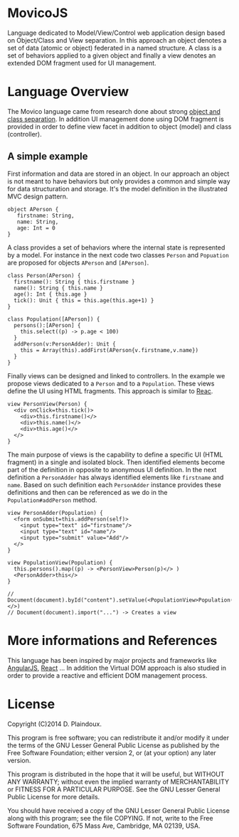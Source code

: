 MovicoJS
========

Language dedicated to Model/View/Control  web application design based
on  Object/Class and  View  separation.  In  this  approach an  object
denotes  a  set of  data  (atomic  or  object)  federated in  a  named
structure. A class is a set of behaviors applied to a given object and
finally  a  view  denotes  an   extended  DOM  fragment  used  for  UI
management.

Language Overview
=================

The Movico language  came from research done about  strong [object and
class   separation](http://d.plaindoux.free.fr/clump/index.html).   In
addition UI management done using DOM fragment is provided in order to
define  view   facet  in   addition  to   object  (model)   and  class
(controller).

A simple example
-----------------

First information and data are stored in an object. In our approach an
object is not  meant to have behaviors but only  provides a common and
simple  way  for  data  structuration and  storage.   It's  the  model
definition in the illustrated MVC design pattern.

```
object APerson {
   firstname: String, 
   name: String, 
   age: Int = 0
}
```

A  class provides  a  set of  behaviors where  the  internal state  is
represented by  a model.  For instance  in the  next code  two classes
`Person`  and  `Popuation`  are  proposed for  objects  `APerson`  and
`[APerson]`.

```
class Person(APerson) {
  firstname(): String { this.firstname }
  name(): String { this.name }
  age(): Int { this.age }
  tick(): Unit { this = this.age(this.age+1) }
}

class Population([APerson]) {
  persons():[APerson] { 
    this.select((p) -> p.age < 100) 
  }
  addPerson(v:PersonAdder): Unit { 
    this = Array(this).addFirst(APerson{v.firstname,v.name}) 
  }
}
```

Finally  views can  be  designed  and linked  to  controllers. In  the
example  we   propose  views  dedicated   to  a  `Person`  and   to  a
`Population`. These  views define  the UI  using HTML  fragments. This
approach is  similar to  [Reac](http://facebook.github.io/react/).

```
view PersonView(Person) {
  <div onClick=this.tick()> 
    <div>this.firstname()</>
    <div>this.name()</>
    <div>this.age()</>
  </>
}
```

The main  purpose of views is  the capability to define  a specific UI
(HTML  fragment) in  a  single and  isolated  block.  Then  identified
elements become  part of  the definition in  opposite to  anonymous UI
definition.   In  the  next  definition  a  `PersonAdder`  has  always
identified  elements  like  `firstname`  and  `name`.  Based  on  such
definition each `PersonAdder` instance  provides these definitions and
then can be referenced as we do in the `Population#addPerson` method.

```
view PersonAdder(Population) {
  <form onSubmit=this.addPerson(self)>
    <input type="text" id="firstname"/>
    <input type="text" id="name"/>
    <input type="submit" value="Add"/>
  </>
}

view PopulationView(Population) {
  this.persons().map((p) -> <PersonView>Person(p)</> )
  <PersonAdder>this</>
}

// Document(document).byId("content").setValue(<PopulationView>Population([])</>)
// Document(document).import("...") -> Creates a view
```

More informations and References
================================

This language has been inspired  by major projects and frameworks like
[AngularJS](https://angularjs.org),
[React](http://facebook.github.io/react/) ...  In addition the Virtual
DOM  approach is  also  studied in  order to  provide  a reactive  and
efficient DOM management process.

License
=======

Copyright (C)2014 D. Plaindoux.

This program is  free software; you can redistribute  it and/or modify
it  under the  terms  of  the GNU  Lesser  General  Public License  as
published by  the Free Software  Foundation; either version 2,  or (at
your option) any later version.

This program  is distributed in the  hope that it will  be useful, but
WITHOUT   ANY  WARRANTY;   without  even   the  implied   warranty  of
MERCHANTABILITY  or FITNESS  FOR  A PARTICULAR  PURPOSE.  See the  GNU
Lesser General Public License for more details.

You  should have  received a  copy of  the GNU  Lesser General  Public
License along with  this program; see the file COPYING.  If not, write
to the  Free Software Foundation,  675 Mass Ave, Cambridge,  MA 02139,
USA.




